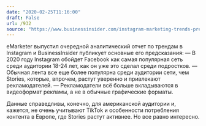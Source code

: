 ```yaml
---
date: "2020-02-25T11:16:00"
draft: False
url: /932
source: "https://www.businessinsider.com/instagram-marketing-trends-predictions-2020"
---
```


eMarketer выпустил очередной аналитический отчет по трендам в Instagram и BusinessInsider публикует основные его предсказания:
— В 2020 году Instagram обойдет Facebook как самая популярная сеть среди аудитории 18-24 лет, как он уже это сделал среди подростков.
— Обычная лента все еще более популярна среди аудитории сети, чем Stories, которые, впрочем, растут уверенно и привлекают рекламодателей.
— Рекламодатели всё больше вкладываются в видеоформат рекламы, а не в обычные графические форматы.

Данные справедливы, конечно, для американской аудитории и, кажется, не очень учитывают TikTok и особенности потребления контента в Европе, где Stories растут активнее. Но все равно интересно.
